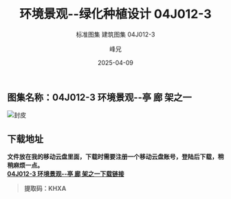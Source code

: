 ﻿---
layout:     post
title:      环境景观--绿化种植设计 04J012-3
subtitle:   标准图集 建筑图集  04J012-3
date:       2025-04-09
author:     峰兄
header-img: img/the-first.png
catalog: true
tags:
- 建筑图集
- 04J012-3
- 标准图集
---
## 图集名称：04J012-3 环境景观--亭 廊  架之一 
![封皮][1]

## 下载地址 ##
**文件放在我的移动云盘里面，下载时需要注册一个移动云盘账号，登陆后下载，稍稍麻烦一点。**  
[**04J012-3 环境景观--亭 廊  架之一下载链接** ][2]

> **提取码：KHXA**


  [1]: https://pic1.imgdb.cn/item/67f62c3c88c538a9b5c7767d.jpg
  [2]: https://caiyun.139.com/m/i?105Cq939r4XX